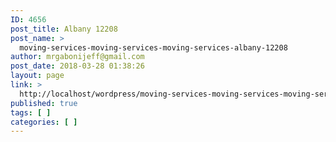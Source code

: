 ```yaml
---
ID: 4656
post_title: Albany 12208
post_name: >
  moving-services-moving-services-moving-services-albany-12208
author: mrgabonijeff@gmail.com
post_date: 2018-03-28 01:38:26
layout: page
link: >
  http://localhost/wordpress/moving-services-moving-services-moving-services-albany-12208/
published: true
tags: [ ]
categories: [ ]
---
```

